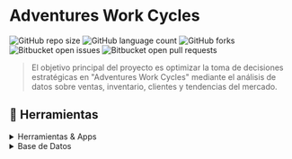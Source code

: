 # Adventures Work Cycles

![GitHub repo size](https://img.shields.io/github/repo-size/nikuvi/Adventures-Work-Cycles?style=for-the-badge)
![GitHub language count](https://img.shields.io/github/languages/count/nikuvi/Adventures-Work-Cycles?style=for-the-badge)
![GitHub forks](https://img.shields.io/github/forks/nikuvi/Adventures-Work-Cycles?style=for-the-badge)
![Bitbucket open issues](https://img.shields.io/bitbucket/issues/nikuvi/Adventures-Work-Cycles?style=for-the-badge)
![Bitbucket open pull requests](https://img.shields.io/bitbucket/pr-raw/nikuvi/Adventures-Work-Cycles?style=for-the-badge)

> El objetivo principal del proyecto es optimizar la toma de decisiones estratégicas en "Adventures Work Cycles" mediante el análisis de datos sobre ventas, inventario, clientes y tendencias del mercado.

<!-- TechStack -->
## :space_invader: Herramientas

<details>
  <summary>Herramientas & Apps</summary>
  <ul>
    <img src="https://img.shields.io/badge/power_bi-F2C811?style=for-the-badge&logo=powerbi&logoColor=black"><a href="https://app.powerbi.com/"></a>
    <img src="https://img.shields.io/badge/Microsoft_Excel-217346?style=for-the-badge&logo=microsoft-excel&logoColor=white"><a href="https://excel.cloud.microsoft/"></a>
    <img src="https://img.shields.io/badge/Microsoft_PowerPoint-B7472A?style=for-the-badge&logo=microsoft-powerpoint&logoColor=white"><a href="https://powerpoint.cloud.microsoft/"></a>
  </ul>
</details>

<details>
<summary>Base de Datos</summary>
  <ul>
    <img src="https://img.shields.io/badge/Microsoft_SQL_Server-CC2927?style=for-the-badge&logo=microsoft-sql-server&logoColor=white"><a href="https://www.microsoft.com/es-es/sql-server/sql-server-downloads"></a>
  </ul>
</details>
